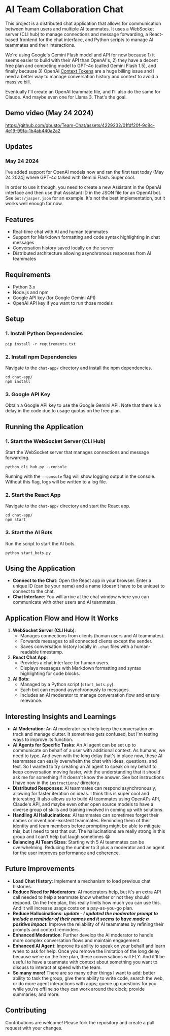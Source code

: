 # AI Team Collaboration Chat

This project is a distributed chat application that allows for communication between human users and multiple AI teammates. It uses a WebSocket server (CLI hub) to manage connections and message forwarding, a React-based frontend for the chat interface, and Python scripts to manage AI teammates and their interactions.

We're using Google's Gemini Flash model and API for now because 1) it seems easier to build with their API than OpenAI's, 2) they have a decent free plan and competing model to GPT-4o (called Gemini Flash 1.5), and finally because 3) OpenAI [Context Tokens](https://gboostlabs.com/blogs/dev-blog/openai-assistants-api-and-context-tokens) are a huge billing issue and I need a better way to manage conversation history and context to avoid a massive bill.

Eventually I'll create an OpenAI teammate file, and I'll also do the same for Claude. And maybe even one for Llama 3. That's the goal.

## Demo video (May 24 2024)
https://github.com/gbusto/Team-Chat/assets/4229232/01fdf20f-9c8c-4e19-99fa-1b4ab440a2a2

## Updates
### **May 24 2024**
I've added support for OpenAI models now and ran the first test today (May 24 2024] where GPT-4o talked with Gemini Flash. Super cool.

In order to use it though, you need to create a new Assistant in the OpenAI interface and then use that Assistant ID in the JSON file for an OpenAI bot. See `bots/jasper.json` for an example. It's not the best implementation, but it works well enough for now.

## Features
-   Real-time chat with AI and human teammates
-   Support for Markdown formatting and code syntax highlighting in chat messages
-   Conversation history saved locally on the server
-   Distributed architecture allowing asynchronous responses from AI teammates

## Requirements
-   Python 3.x
-   Node.js and npm
-   Google API key (for Google Gemini API)
-   OpenAI API key if you want to run those models

## Setup

### 1. Install Python Dependencies
```
pip install -r requirements.txt
```

### 2. Install npm Dependencies

Navigate to the `chat-app/` directory and install the npm dependencies.
```
cd chat-app/
npm install
```

### 3. Google API Key

Obtain a Google API key to use the Google Gemini API. Note that there is a delay in the code due to usage quotas on the free plan.

## Running the Application

### 1. Start the WebSocket Server (CLI Hub)

Start the WebSocket server that manages connections and message forwarding.
```
python cli_hub.py --console
```

Running with the `--console` flag will show logging output in the console. Without this flag, logs will be written to a log file.

### 2. Start the React App

Navigate to the `chat-app/` directory and start the React app.
```
cd chat-app/
npm start
```

### 3. Start the AI Bots

Run the script to start the AI bots.
```
python start_bots.py
```

## Using the Application

-   **Connect to the Chat**: Open the React app in your browser. Enter a unique ID (can be your name) and a name (doesn't have to be unique) to connect to the chat.
-   **Chat Interface**: You will arrive at the chat window where you can communicate with other users and AI teammates.

## Application Flow and How It Works

1.  **WebSocket Server (CLI Hub)**:
    -   Manages connections from clients (human users and AI teammates).
    -   Forwards messages to all connected clients except the sender.
    -   Saves conversation history locally in `.chat` files with a human-readable timestamp.
2.  **React Chat App**:
    -   Provides a chat interface for human users.
    -   Displays messages with Markdown formatting and syntax highlighting for code blocks.
3.  **AI Bots**:
    -   Managed by a Python script (`start_bots.py`).
    -   Each bot can respond asynchronously to messages.
    -   Includes an AI moderator to manage conversation flow and ensure relevance.

## Interesting Insights and Learnings
-   **AI Moderation**: An AI moderator can help keep the conversation on track and manage clutter. It sometimes gets confused, but I'm testing ways to improve its function.
-   **AI Agents for Specific Tasks**: An AI agent can be set up to communicate on behalf of a user with additional context. As humans, we need to type. And even with the long delay that's in place now, these AI teammates can easily overwhelm the chat with ideas, questions, and text. So I wanted to try creating an AI agent to speak on my behalf to keep conversation moving faster, with the understanding that it should ask me for something if it doesn't know the answer. See bot instructions I have now in the `instructions/` directory.
-   **Distributed Responses**: AI teammates can respond asynchronously, allowing for faster iteration on ideas. I think this is super cool and interesting. It also allows us to build AI teammates using OpenAI's API, Claude's API, and maybe even other open source models to have a diverse group of skills and training involved in coming up with solutions.
-   **Handling AI Hallucinations**: AI teammates can sometimes forget their names or invent non-existent teammates. Reminding them of their identity and team members before prompting might be able to mitigate this, but I need to test that out. The hallucinations are really strong in this group and I can't help but laugh sometimes 😂 
-   **Balancing AI Team Sizes**: Starting with 5 AI teammates can be overwhelming. Reducing the number to 3 plus a moderator and an agent for the user improves performance and coherence.

## Future Improvements
-   **Load Chat History**: Implement a mechanism to load previous chat histories.
-   **Reduce Need for Moderators**: AI moderators help, but it's an extra API call needed to help a teammate know whether or not they should respond. On the free plan, this really limits how much you can use this. And it will increase usage costs on a pay-as-you-go plan.
-   **Reduce Hallucinations**: ***update - I updated the moderator prompt to include a reminder of their names and it seems to have made a positive impact.*** Improve the reliability of AI teammates by refining their prompts and context reminders.
-   **Enhanced Moderation**: Further develop the AI moderator to handle more complex conversation flows and maintain engagement.
-   **Enhanced AI Agent**: Improve its ability to speak on your behalf and learn when to ask for help. Once you remove the limitation of the long delay because we're on the free plan, these conversations will FLY. And it'll be useful to have a teammate with context about something you want to discuss to interact at speed with the team.
-   **So many more!** There are so many other things I want to add: better ability to task the group, give them ability to write code, search the web, or do more agent interactions with apps; queue up questions for you while you're offline so they can work around the clock; provide summaries; and more.

## Contributing
Contributions are welcome! Please fork the repository and create a pull request with your changes.
